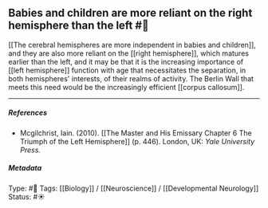 ## Babies and children are more reliant on the right hemisphere than the left #🧠 

[[The cerebral hemispheres are more independent in babies and children]], and they are also more reliant on the [[right hemisphere]], which matures earlier than the left, and it may be that it is the increasing importance of [[left hemisphere]] function with age that necessitates the separation, in both hemispheres' interests, of their realms of activity. The Berlin Wall that meets this need would be the increasingly efficient [[corpus callosum]].

___

##### References

- Mcgilchrist, Iain. (2010). [[The Master and His Emissary Chapter 6 The Triumph of the Left Hemisphere]] (p. 446). London, UK: _Yale University Press._

##### Metadata

Type: #🔴 
Tags: [[Biology]] / [[Neuroscience]] / [[Developmental Neurology]]
Status: #☀️ 